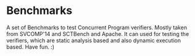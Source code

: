 Benchmarks
==========

A set of Benchmarks to test Concurrent Program verifiers. Mostly taken from SVCOMP'14 and SCTBench and Apache. 
It can used for testing the verifiers, which are static analysis based and also dynamic execution based. 
Have fun. :)
